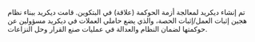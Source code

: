 تم إنشاء ديكريد لمعالجة أزمة الحوكمة (علاقة) في البتكوين. قامت ديكريد ببناء نظام هجين إثبات العمل/إثبات الحصة، والذي يضع حاملي العملات في ديكريد مسؤولين عن حوكمتها لضمان النظام والعدالة في عمليات صنع القرار وحل النزاعات.
